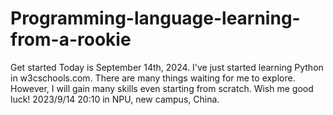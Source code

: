# Programming-language-learning-from-a-rookie
Get started
Today is September 14th, 2024.
I've just started learning Python in w3cschools.com.
There are many things waiting for me to explore.
However, I will gain many skills even starting from scratch.
Wish me good luck! 2023/9/14 20:10 in NPU, new campus, China.
